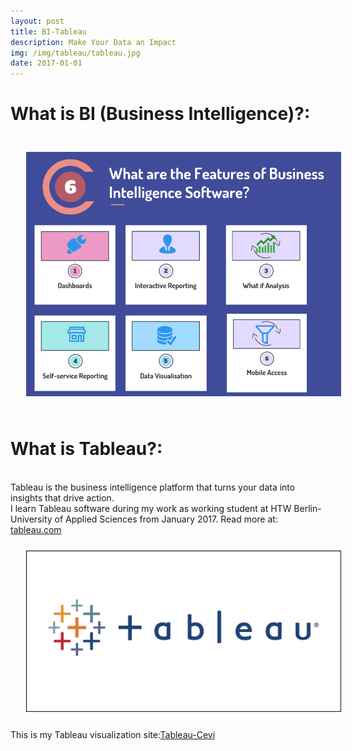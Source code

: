 ```yaml
---
layout: post
title: BI-Tableau
description: Make Your Data an Impact
img: /img/tableau/tableau.jpg
date: 2017-01-01
---
```


# What is BI (Business Intelligence)?:
<img class="center" src="/img/bi/BI.PNG" style="padding:25px">


# What is Tableau?:
<Br>
Tableau is the business intelligence platform that turns your data into insights that drive action. 
<Br>
I learn Tableau software during my work as working student at HTW Berlin-University of Applied Sciences from January 2017.
Read more at: <a href="https://www.tableau.com/products/what-is-tableau#pRPcizOoqK6RT1lv.99"> tableau.com</a>


<img class="col one right" src="/img/tableau/tableau.jpg" style="padding:25px">
<Br>
 This is my Tableau visualization site:<a href="https://public.tableau.com/profile/cevi.herdian#!/">Tableau-Cevi</a>
